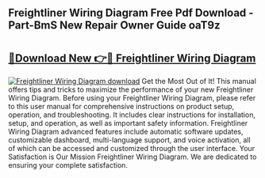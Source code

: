 ## Freightliner Wiring Diagram Free Pdf Download - Part-BmS New Repair Owner Guide oaT9z

# <h2><a href="http://dfn7ii.blite.top/?on=Freightliner+Wiring+Diagram">🔗Download New 👉🔴 Freightliner Wiring Diagram</a></h2>

[![Freightliner Wiring Diagram download](https://i.imgur.com/lujVjoI.png)](http://dfn7ii.blite.top/?on=Freightliner+Wiring+Diagram)
Get the Most Out of It! This manual offers tips and tricks to maximize the performance of your new Freightliner Wiring Diagram. Before using your Freightliner Wiring Diagram, please refer to this user manual for comprehensive instructions on product setup, operation, and troubleshooting. It includes clear instructions for installation, setup, and operation, as well as important safety information. Freightliner Wiring Diagram advanced features include automatic software updates, customizable dashboard, multi-language support, and voice activation, all of which can be accessed and customized through the user interface. Your Satisfaction is Our Mission Freightliner Wiring Diagram. We are dedicated to ensuring your complete satisfaction.
